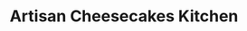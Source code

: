 ---
title: "Artisan Cheesecakes Kitchen"
url: /livingston/artisan-cheesecakes-kitchen/
shop: Feinkost
---